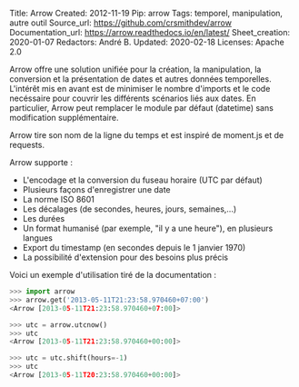 Title: Arrow
Created: 2012-11-19
Pip: arrow
Tags: temporel, manipulation, autre outil
Source_url: https://github.com/crsmithdev/arrow
Documentation_url: https://arrow.readthedocs.io/en/latest/
Sheet_creation: 2020-01-07
Redactors: André B.
Updated: 2020-02-18
Licenses: Apache 2.0



Arrow offre une solution unifiée pour la création, la manipulation, la conversion et la présentation de dates et autres données temporelles.
L'intérêt mis en avant est de minimiser le nombre d'imports et le code necéssaire pour couvrir les différents scénarios liés aux dates. En particulier, Arrow peut remplacer le module par défaut (datetime) sans modification supplémentaire.

Arrow tire son nom de la ligne du temps et est inspiré de moment.js et de requests.

Arrow supporte :

* L'encodage et la conversion du fuseau horaire (UTC par défaut)
* Plusieurs façons d'enregistrer une date
* La norme ISO 8601
* Les décalages (de secondes, heures, jours, semaines,...)
* Les durées
* Un format humanisé (par exemple, "il y a une heure"), en plusieurs langues
* Export du timestamp (en secondes depuis le 1 janvier 1970)
* La possibilité d'extension pour des besoins plus précis



Voici un exemple d'utilisation tiré de la documentation :
```python
>>> import arrow
>>> arrow.get('2013-05-11T21:23:58.970460+07:00')
<Arrow [2013-05-11T21:23:58.970460+07:00]>

>>> utc = arrow.utcnow()
>>> utc
<Arrow [2013-05-11T21:23:58.970460+00:00]>

>>> utc = utc.shift(hours=-1)
>>> utc
<Arrow [2013-05-11T20:23:58.970460+00:00]>
```
